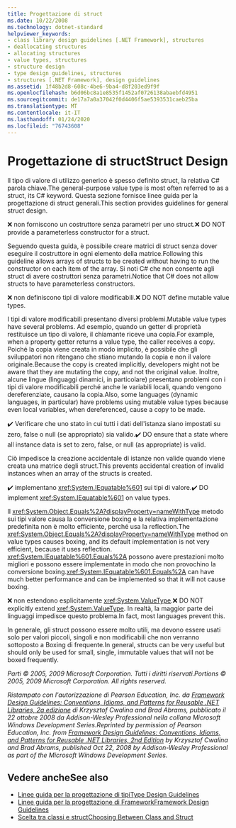 ```yaml
---
title: Progettazione di struct
ms.date: 10/22/2008
ms.technology: dotnet-standard
helpviewer_keywords:
- class library design guidelines [.NET Framework], structures
- deallocating structures
- allocating structures
- value types, structures
- structure design
- type design guidelines, structures
- structures [.NET Framework], design guidelines
ms.assetid: 1f48b2d8-608c-4be6-9ba4-d8f203ed9f9f
ms.openlocfilehash: b6d06bc8a1e8535f1452af0726138abaebfd4951
ms.sourcegitcommit: de17a7a0a37042f0d4406f5ae5393531caeb25ba
ms.translationtype: MT
ms.contentlocale: it-IT
ms.lasthandoff: 01/24/2020
ms.locfileid: "76743608"
---
```

# <a name="struct-design"></a><span data-ttu-id="e59cc-102">Progettazione di struct</span><span class="sxs-lookup"><span data-stu-id="e59cc-102">Struct Design</span></span>
<span data-ttu-id="e59cc-103">Il tipo di valore di utilizzo generico è spesso definito struct, la relativa C# parola chiave.</span><span class="sxs-lookup"><span data-stu-id="e59cc-103">The general-purpose value type is most often referred to as a struct, its C# keyword.</span></span> <span data-ttu-id="e59cc-104">Questa sezione fornisce linee guida per la progettazione di struct generali.</span><span class="sxs-lookup"><span data-stu-id="e59cc-104">This section provides guidelines for general struct design.</span></span>

 <span data-ttu-id="e59cc-105">❌ non forniscono un costruttore senza parametri per uno struct.</span><span class="sxs-lookup"><span data-stu-id="e59cc-105">❌ DO NOT provide a parameterless constructor for a struct.</span></span>

 <span data-ttu-id="e59cc-106">Seguendo questa guida, è possibile creare matrici di struct senza dover eseguire il costruttore in ogni elemento della matrice.</span><span class="sxs-lookup"><span data-stu-id="e59cc-106">Following this guideline allows arrays of structs to be created without having to run the constructor on each item of the array.</span></span> <span data-ttu-id="e59cc-107">Si noti C# che non consente agli struct di avere costruttori senza parametri.</span><span class="sxs-lookup"><span data-stu-id="e59cc-107">Notice that C# does not allow structs to have parameterless constructors.</span></span>

 <span data-ttu-id="e59cc-108">❌ non definiscono tipi di valore modificabili.</span><span class="sxs-lookup"><span data-stu-id="e59cc-108">❌ DO NOT define mutable value types.</span></span>

 <span data-ttu-id="e59cc-109">I tipi di valore modificabili presentano diversi problemi.</span><span class="sxs-lookup"><span data-stu-id="e59cc-109">Mutable value types have several problems.</span></span> <span data-ttu-id="e59cc-110">Ad esempio, quando un getter di proprietà restituisce un tipo di valore, il chiamante riceve una copia.</span><span class="sxs-lookup"><span data-stu-id="e59cc-110">For example, when a property getter returns a value type, the caller receives a copy.</span></span> <span data-ttu-id="e59cc-111">Poiché la copia viene creata in modo implicito, è possibile che gli sviluppatori non ritengano che stiano mutando la copia e non il valore originale.</span><span class="sxs-lookup"><span data-stu-id="e59cc-111">Because the copy is created implicitly, developers might not be aware that they are mutating the copy, and not the original value.</span></span> <span data-ttu-id="e59cc-112">Inoltre, alcune lingue (linguaggi dinamici, in particolare) presentano problemi con i tipi di valore modificabili perché anche le variabili locali, quando vengono dereferenziate, causano la copia.</span><span class="sxs-lookup"><span data-stu-id="e59cc-112">Also, some languages (dynamic languages, in particular) have problems using mutable value types because even local variables, when dereferenced, cause a copy to be made.</span></span>

 <span data-ttu-id="e59cc-113">✔️ Verificare che uno stato in cui tutti i dati dell'istanza siano impostati su zero, false o null (se appropriato) sia valido.</span><span class="sxs-lookup"><span data-stu-id="e59cc-113">✔️ DO ensure that a state where all instance data is set to zero, false, or null (as appropriate) is valid.</span></span>

 <span data-ttu-id="e59cc-114">Ciò impedisce la creazione accidentale di istanze non valide quando viene creata una matrice degli struct.</span><span class="sxs-lookup"><span data-stu-id="e59cc-114">This prevents accidental creation of invalid instances when an array of the structs is created.</span></span>

 <span data-ttu-id="e59cc-115">✔️ implementano <xref:System.IEquatable%601> sui tipi di valore.</span><span class="sxs-lookup"><span data-stu-id="e59cc-115">✔️ DO implement <xref:System.IEquatable%601> on value types.</span></span>

 <span data-ttu-id="e59cc-116">Il <xref:System.Object.Equals%2A?displayProperty=nameWithType> metodo sui tipi valore causa la conversione boxing e la relativa implementazione predefinita non è molto efficiente, perché usa la reflection.</span><span class="sxs-lookup"><span data-stu-id="e59cc-116">The <xref:System.Object.Equals%2A?displayProperty=nameWithType> method on value types causes boxing, and its default implementation is not very efficient, because it uses reflection.</span></span> <span data-ttu-id="e59cc-117"><xref:System.IEquatable%601.Equals%2A> possono avere prestazioni molto migliori e possono essere implementate in modo che non provochino la conversione boxing.</span><span class="sxs-lookup"><span data-stu-id="e59cc-117"><xref:System.IEquatable%601.Equals%2A> can have much better performance and can be implemented so that it will not cause boxing.</span></span>

 <span data-ttu-id="e59cc-118">❌ non estendono esplicitamente <xref:System.ValueType>.</span><span class="sxs-lookup"><span data-stu-id="e59cc-118">❌ DO NOT explicitly extend <xref:System.ValueType>.</span></span> <span data-ttu-id="e59cc-119">In realtà, la maggior parte dei linguaggi impedisce questo problema.</span><span class="sxs-lookup"><span data-stu-id="e59cc-119">In fact, most languages prevent this.</span></span>

 <span data-ttu-id="e59cc-120">In generale, gli struct possono essere molto utili, ma devono essere usati solo per valori piccoli, singoli e non modificabili che non verranno sottoposto a Boxing di frequente.</span><span class="sxs-lookup"><span data-stu-id="e59cc-120">In general, structs can be very useful but should only be used for small, single, immutable values that will not be boxed frequently.</span></span>

 <span data-ttu-id="e59cc-121">*Parti © 2005, 2009 Microsoft Corporation. Tutti i diritti riservati.*</span><span class="sxs-lookup"><span data-stu-id="e59cc-121">*Portions © 2005, 2009 Microsoft Corporation. All rights reserved.*</span></span>

 <span data-ttu-id="e59cc-122">*Ristampato con l'autorizzazione di Pearson Education, Inc. da [Framework Design Guidelines: Conventions, Idioms, and Patterns for Reusable .NET Libraries, 2a edizione](https://www.informit.com/store/framework-design-guidelines-conventions-idioms-and-9780321545619) di Krzysztof Cwalina and Brad Abrams, pubblicato il 22 ottobre 2008 da Addison-Wesley Professional nella collana Microsoft Windows Development Series.*</span><span class="sxs-lookup"><span data-stu-id="e59cc-122">*Reprinted by permission of Pearson Education, Inc. from [Framework Design Guidelines: Conventions, Idioms, and Patterns for Reusable .NET Libraries, 2nd Edition](https://www.informit.com/store/framework-design-guidelines-conventions-idioms-and-9780321545619) by Krzysztof Cwalina and Brad Abrams, published Oct 22, 2008 by Addison-Wesley Professional as part of the Microsoft Windows Development Series.*</span></span>

## <a name="see-also"></a><span data-ttu-id="e59cc-123">Vedere anche</span><span class="sxs-lookup"><span data-stu-id="e59cc-123">See also</span></span>

- [<span data-ttu-id="e59cc-124">Linee guida per la progettazione di tipi</span><span class="sxs-lookup"><span data-stu-id="e59cc-124">Type Design Guidelines</span></span>](../../../docs/standard/design-guidelines/type.md)
- [<span data-ttu-id="e59cc-125">Linee guida per la progettazione di Framework</span><span class="sxs-lookup"><span data-stu-id="e59cc-125">Framework Design Guidelines</span></span>](../../../docs/standard/design-guidelines/index.md)
- [<span data-ttu-id="e59cc-126">Scelta tra classi e struct</span><span class="sxs-lookup"><span data-stu-id="e59cc-126">Choosing Between Class and Struct</span></span>](../../../docs/standard/design-guidelines/choosing-between-class-and-struct.md)
